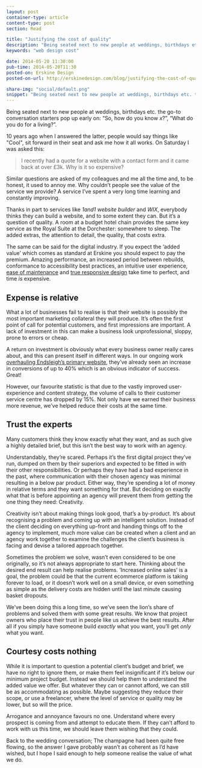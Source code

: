 ```yaml
---
layout: post
container-type: article
content-type: post
section: Read

title: "Justifying the cost of quality"
description: "Being seated next to new people at weddings, birthdays etc. the go-to conversation starters pop up early on: 'So, how do you know x?', 'What do you do for a living?'"
keywords: "web design cost"

date: 2014-05-20 11:30:00
pub-time: 2014-05-20T11:30
posted-on: Erskine Design
posted-on-url: http://erskinedesign.com/blog/justifying-the-cost-of-quality/

share-img: "social/default.png"
snippet: "Being seated next to new people at weddings, birthdays etc. the go-to conversation starters pop up early on: 'So, how do you know x?', 'What do you do for a living?'"
---
```


Being seated next to new people at weddings, birthdays etc. the go-to conversation starters pop up early on: &ldquo;So, how do you know *x*?&rdquo;, &ldquo;What do you do for a living?&rdquo;.

10 years ago when I answered the latter, people would say things like "Cool", sit forward in their seat and ask me how it all works. On Saturday I was asked this:

> I recently had a quote for a website with a contact form and it came back at over £3k. Why is it so expensive?

Similar questions are asked of my colleagues and me all the time and, to be honest, it used to annoy me. Why couldn&rsquo;t people see the value of the service we provide? A service I&rsquo;ve spent a very long time learning and constantly improving.

Thanks in part to services like *1and1 website builder* and *WIX*, everybody thinks they can build a website, and to some extent they can. But it&rsquo;s a question of quality. A room at a budget hotel chain provides the same key service as the Royal Suite at the Dorchester: somewhere to sleep. The added extras, the attention to detail, the quality, that costs extra.

The same can be said for the digital industry. If you expect the &lsquo;added value&rsquo; which comes as standard at Erskine you should expect to pay the premium. Amazing performance, an increased period between rebuilds, conformance to accessibility best practices, an intuitive user experience, [ease of maintenance](http://erskinedesign.com/blog/front-end-maintenance-and-ladder-abstraction/) and [true responsive design](http://erskinedesign.com/blog/maintainable-responsive-layouts/) take time to perfect, and time *is* expensive.

## Expense is relative

What a lot of businesses fail to realise is that their website is possibly the most important marketing collateral they will produce. It&rsquo;s often the first point of call for potential customers, and first impressions are important. A lack of investment in this can make a business look unprofessional, sloppy, prone to errors or cheap.

A return on investment is obviously what every business owner really cares about, and this can present itself in different ways. In our ongoing work [overhauling Endsleigh&rsquo;s primary website](http://erskinedesign.com/portfolio/endsleigh/), they&rsquo;ve already seen an increase in conversions of up to 40% which is an obvious indicator of success. Great!

However, our favourite statistic is that due to the vastly improved user-experience and content strategy, the volume of calls to their customer service centre has dropped by 15%. Not only have we earned their business more revenue, we&rsquo;ve helped reduce their costs at the same time.

## Trust the experts

Many customers think they know exactly what they want, and as such give a highly detailed brief, but this isn&rsquo;t the best way to work with an agency. 

Understandably, they&rsquo;re scared. Perhaps it&rsquo;s the first digital project they&rsquo;ve run, dumped on them by their superiors and expected to be fitted in with their other responsibilities. Or perhaps they have had a bad experience in the past, where communication with their chosen agency was minimal resulting in a below par product. Either way, they&rsquo;re spending a lot of money in relative terms and they want something for that. But deciding on exactly what that is before appointing an agency will prevent them from getting the one thing they need: Creativity.

Creativity isn&rsquo;t about making things look good, that&rsquo;s a by-product. It&rsquo;s about recognising a problem and coming up with an intelligent solution. Instead of the client deciding on everything up-front and handing things off to the agency to implement, much more value can be created when a client and an agency work together to examine the challenges the client&rsquo;s business is facing and devise a tailored approach together.

Sometimes the problem we solve, wasn&rsquo;t even considered to be one originally, so it&rsquo;s not always appropriate to start here. Thinking about the desired end result can help realise problems. &rsquo;Increased online sales&rsquo; is a goal, the problem could be that the current ecommerce platform is taking forever to load, or it doesn&rsquo;t work well on a small device, or even something as simple as the delivery costs are hidden until the last minute causing basket dropouts.

We&rsquo;ve been doing this a long time, so we&rsquo;ve seen the lion&rsquo;s share of problems and solved them with some great results. We know that project owners who place their trust in people like us achieve the best results. After all if you simply have someone build *exactly* what you want, you&rsquo;ll get *only* what you want.

## Courtesy costs nothing

While it is important to question a potential client&rsquo;s budget and brief, we have no right to ignore them, or make them feel insignificant if it&rsquo;s below our minimum project budget. Instead we should help them to understand the added value we offer. But whatever they can or cannot afford, we can still be as accommodating as possible. Maybe suggesting they reduce their scope, or use a freelancer, where the level of service or quality may be lower, but so will the price.

Arrogance and annoyance favours no one. Understand where every prospect is coming from and attempt to educate them. If they can&rsquo;t afford to work with us this time, we should leave them wishing that they could.

Back to the wedding conversation; The champagne had been quite free flowing, so the answer I gave probably wasn&rsquo;t as coherent as I&rsquo;d have wished, but I hope I said enough to help someone realise the value of what we do.